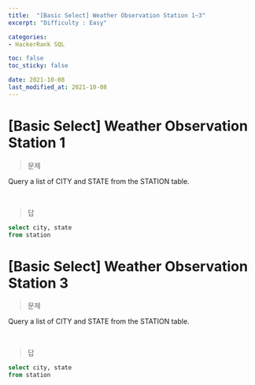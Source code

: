 ```yaml
---
title:  "[Basic Select] Weather Observation Station 1~3"
excerpt: "Difficulty : Easy"

categories:
- HackerRank SQL

toc: false
toc_sticky: false

date: 2021-10-08
last_modified_at: 2021-10-08
---
```


# [Basic Select] Weather Observation Station 1

> 문제

Query a list of CITY and STATE from the STATION table.


<br>

> 답

```sql
select city, state
from station
```


# [Basic Select] Weather Observation Station 3

> 문제

Query a list of CITY and STATE from the STATION table.


<br>

> 답

```sql
select city, state
from station
```

